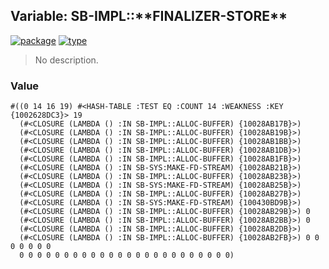 ## Variable: SB-IMPL::\*\*FINALIZER-STORE\*\*
[![package](https://img.shields.io/badge/Package-SB--IMPL-5f9ea0.svg?style=social&colorA=999999)](../) [![type](https://img.shields.io/badge/Type-Variable-5f9ea0.svg?style=social&colorA=999999)](../#variable) 

> No description.

### Value
```
#((0 14 16 19) #<HASH-TABLE :TEST EQ :COUNT 14 :WEAKNESS :KEY {1002628DC3}> 19
  (#<CLOSURE (LAMBDA () :IN SB-IMPL::ALLOC-BUFFER) {10028AB17B}>)
  (#<CLOSURE (LAMBDA () :IN SB-IMPL::ALLOC-BUFFER) {10028AB19B}>)
  (#<CLOSURE (LAMBDA () :IN SB-IMPL::ALLOC-BUFFER) {10028AB1BB}>)
  (#<CLOSURE (LAMBDA () :IN SB-IMPL::ALLOC-BUFFER) {10028AB1DB}>)
  (#<CLOSURE (LAMBDA () :IN SB-IMPL::ALLOC-BUFFER) {10028AB1FB}>)
  (#<CLOSURE (LAMBDA () :IN SB-SYS:MAKE-FD-STREAM) {10028AB21B}>)
  (#<CLOSURE (LAMBDA () :IN SB-IMPL::ALLOC-BUFFER) {10028AB23B}>)
  (#<CLOSURE (LAMBDA () :IN SB-SYS:MAKE-FD-STREAM) {10028AB25B}>)
  (#<CLOSURE (LAMBDA () :IN SB-IMPL::ALLOC-BUFFER) {10028AB27B}>)
  (#<CLOSURE (LAMBDA () :IN SB-SYS:MAKE-FD-STREAM) {100430BD9B}>)
  (#<CLOSURE (LAMBDA () :IN SB-IMPL::ALLOC-BUFFER) {10028AB29B}>) 0
  (#<CLOSURE (LAMBDA () :IN SB-IMPL::ALLOC-BUFFER) {10028AB2BB}>) 0
  (#<CLOSURE (LAMBDA () :IN SB-IMPL::ALLOC-BUFFER) {10028AB2DB}>)
  (#<CLOSURE (LAMBDA () :IN SB-IMPL::ALLOC-BUFFER) {10028AB2FB}>) 0 0 0 0 0 0 0
  0 0 0 0 0 0 0 0 0 0 0 0 0 0 0 0 0 0 0 0 0 0 0 0)
```
